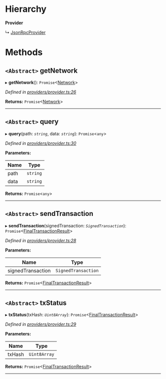 

# Hierarchy

**Provider**

↳  [JsonRpcProvider](_providers_json_rpc_provider_.jsonrpcprovider.md)

# Methods

<a id="getnetwork"></a>

## `<Abstract>` getNetwork

▸ **getNetwork**(): `Promise`<[Network](../interfaces/_utils_network_.network.md)>

*Defined in [providers/provider.ts:26](https://github.com/nearprotocol/nearlib/blob/7216179/src.ts/providers/provider.ts#L26)*

**Returns:** `Promise`<[Network](../interfaces/_utils_network_.network.md)>

___
<a id="query"></a>

## `<Abstract>` query

▸ **query**(path: *`string`*, data: *`string`*): `Promise`<`any`>

*Defined in [providers/provider.ts:30](https://github.com/nearprotocol/nearlib/blob/7216179/src.ts/providers/provider.ts#L30)*

**Parameters:**

| Name | Type |
| ------ | ------ |
| path | `string` |
| data | `string` |

**Returns:** `Promise`<`any`>

___
<a id="sendtransaction"></a>

## `<Abstract>` sendTransaction

▸ **sendTransaction**(signedTransaction: *`SignedTransaction`*): `Promise`<[FinalTransactionResult](../interfaces/_providers_provider_.finaltransactionresult.md)>

*Defined in [providers/provider.ts:28](https://github.com/nearprotocol/nearlib/blob/7216179/src.ts/providers/provider.ts#L28)*

**Parameters:**

| Name | Type |
| ------ | ------ |
| signedTransaction | `SignedTransaction` |

**Returns:** `Promise`<[FinalTransactionResult](../interfaces/_providers_provider_.finaltransactionresult.md)>

___
<a id="txstatus"></a>

## `<Abstract>` txStatus

▸ **txStatus**(txHash: *`Uint8Array`*): `Promise`<[FinalTransactionResult](../interfaces/_providers_provider_.finaltransactionresult.md)>

*Defined in [providers/provider.ts:29](https://github.com/nearprotocol/nearlib/blob/7216179/src.ts/providers/provider.ts#L29)*

**Parameters:**

| Name | Type |
| ------ | ------ |
| txHash | `Uint8Array` |

**Returns:** `Promise`<[FinalTransactionResult](../interfaces/_providers_provider_.finaltransactionresult.md)>

___

